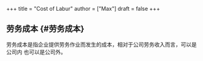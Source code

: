 +++
title = "Cost of Labur"
author = ["Max"]
draft = false
+++

## 劳务成本 {#劳务成本}

劳务成本是指企业提供劳务作业而发生的成本，相对于公司劳务收入而言，可以是公司内
也可以是公司外。
